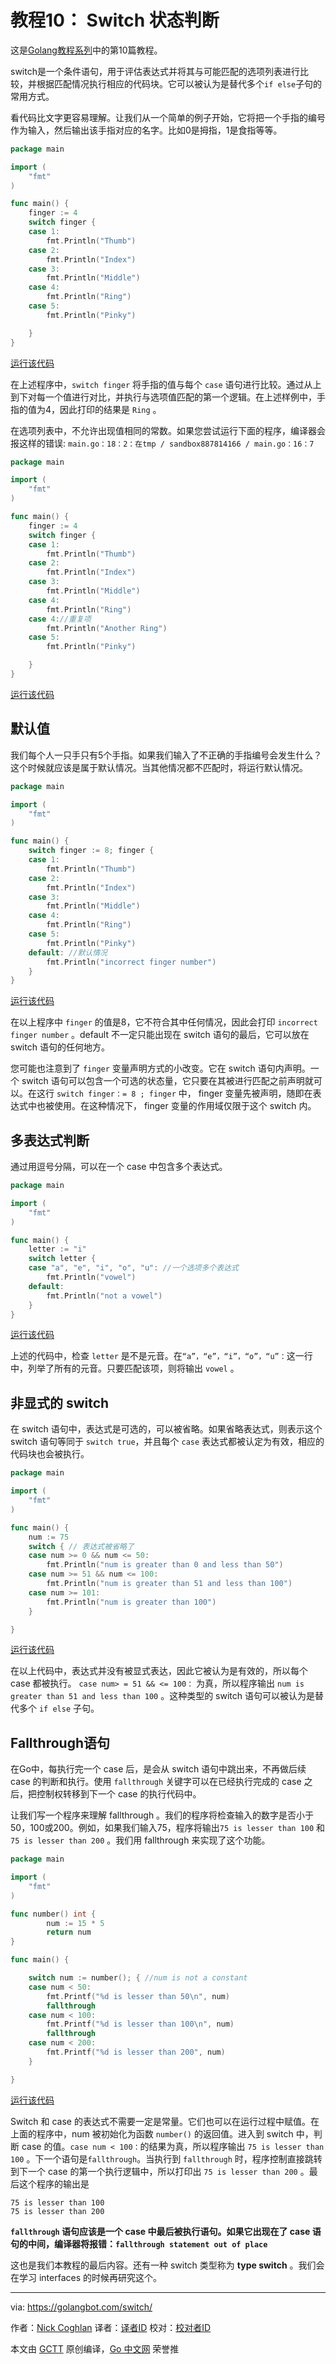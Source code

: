 # 教程10： Switch 状态判断

这是[Golang教程系列](https://golangbot.com/learn-golang-series/)中的第10篇教程。

switch是一个条件语句，用于评估表达式并将其与可能匹配的选项列表进行比较，并根据匹配情况执行相应的代码块。它可以被认为是替代多个`if else`子句的常用方式。

看代码比文字更容易理解。让我们从一个简单的例子开始，它将把一个手指的编号作为输入，然后输出该手指对应的名字。比如0是拇指，1是食指等等。

``` go   
package main

import (  
    "fmt"
)

func main() {  
    finger := 4
    switch finger {
    case 1:
        fmt.Println("Thumb")
    case 2:
        fmt.Println("Index")
    case 3:
        fmt.Println("Middle")
    case 4:
        fmt.Println("Ring")
    case 5:
        fmt.Println("Pinky")

    }
}
```
[运行该代码](https://play.golang.org/p/q4kjm2kpVe)

在上述程序中，`switch finger` 将手指的值与每个 `case` 语句进行比较。通过从上到下对每一个值进行对比，并执行与选项值匹配的第一个逻辑。在上述样例中，手指的值为4，因此打印的结果是 `Ring` 。

在选项列表中，不允许出现值相同的常数。如果您尝试运行下面的程序，编译器会报这样的错误: `main.go：18：2：在tmp / sandbox887814166 / main.go：16：7`  

``` go   
package main

import (  
    "fmt"
)

func main() {  
    finger := 4
    switch finger {
    case 1:
        fmt.Println("Thumb")
    case 2:
        fmt.Println("Index")
    case 3:
        fmt.Println("Middle")
    case 4:
        fmt.Println("Ring")
    case 4://重复项
        fmt.Println("Another Ring")
    case 5:
        fmt.Println("Pinky")

    }
}
```
[运行该代码](https://play.golang.org/p/SfXdChWdoN)

## 默认值

我们每个人一只手只有5个手指。如果我们输入了不正确的手指编号会发生什么？这个时候就应该是属于默认情况。当其他情况都不匹配时，将运行默认情况。

``` go   
package main

import (  
    "fmt"
)

func main() {  
    switch finger := 8; finger {
    case 1:
        fmt.Println("Thumb")
    case 2:
        fmt.Println("Index")
    case 3:
        fmt.Println("Middle")
    case 4:
        fmt.Println("Ring")
    case 5:
        fmt.Println("Pinky")
    default: //默认情况
        fmt.Println("incorrect finger number")
    }
}
```
[运行该代码](https://play.golang.org/p/Fq7U7SkHe1)  

在以上程序中 `finger` 的值是8，它不符合其中任何情况，因此会打印 `incorrect finger number` 。default 不一定只能出现在 switch 语句的最后，它可以放在 switch 语句的任何地方。

您可能也注意到了 `finger` 变量声明方式的小改变。它在 switch 语句内声明。一个 switch 语句可以包含一个可选的状态量，它只要在其被进行匹配之前声明就可以。在这行 `switch finger：= 8 ; finger` 中， finger 变量先被声明，随即在表达式中也被使用。在这种情况下， finger 变量的作用域仅限于这个 switch 内。

## 多表达式判断

通过用逗号分隔，可以在一个 case 中包含多个表达式。

``` go   
package main

import (  
    "fmt"
)

func main() {  
    letter := "i"
    switch letter {
    case "a", "e", "i", "o", "u": //一个选项多个表达式
        fmt.Println("vowel")
    default:
        fmt.Println("not a vowel")
    }
}
```

[运行该代码](https://play.golang.org/p/Zs9Ek5SInh)  

上述的代码中，检查 `letter` 是不是元音。在`“a”，“e”，“i”，“o”，“u”：`这一行中，列举了所有的元音。只要匹配该项，则将输出 `vowel` 。

## 非显式的 switch

在 switch 语句中，表达式是可选的，可以被省略。如果省略表达式，则表示这个 switch 语句等同于 `switch true`，并且每个 `case` 表达式都被认定为有效，相应的代码块也会被执行。

``` go   
package main

import (  
    "fmt"
)

func main() {  
    num := 75
    switch { // 表达式被省略了
    case num >= 0 && num <= 50:
        fmt.Println("num is greater than 0 and less than 50")
    case num >= 51 && num <= 100:
        fmt.Println("num is greater than 51 and less than 100")
    case num >= 101:
        fmt.Println("num is greater than 100")
    }

}
```
 
[运行该代码](https://play.golang.org/p/mMJ8EryKbN)  

在以上代码中，表达式并没有被显式表达，因此它被认为是有效的，所以每个 case 都被执行。 `case num> = 51 && <= 100：` 为真，所以程序输出 `num is greater than 51 and less than 100` 。这种类型的 switch 语句可以被认为是替代多个 `if else` 子句。


## Fallthrough语句

在Go中，每执行完一个 case 后，是会从 switch 语句中跳出来，不再做后续 case 的判断和执行。使用 `fallthrough` 关键字可以在已经执行完成的 case 之后，把控制权转移到下一个 case 的执行代码中。

让我们写一个程序来理解 fallthrough 。我们的程序将检查输入的数字是否小于50，100或200。例如，如果我们输入75，程序将输出`75 is lesser than 100` 和 `75 is lesser than 200` 。我们用 fallthrough 来实现了这个功能。

``` go   
package main

import (  
    "fmt"
)

func number() int {  
        num := 15 * 5 
        return num
}

func main() {

    switch num := number(); { //num is not a constant
    case num < 50:
        fmt.Printf("%d is lesser than 50\n", num)
        fallthrough
    case num < 100:
        fmt.Printf("%d is lesser than 100\n", num)
        fallthrough
    case num < 200:
        fmt.Printf("%d is lesser than 200", num)
    }

}
```
[运行该代码](https://play.golang.org/p/svGJAiswQj)

Switch 和 case 的表达式不需要一定是常量。它们也可以在运行过程中赋值。在上面的程序中，num 被初始化为函数 `number()` 的返回值。进入到 switch 中，判断 case 的值。`case num < 100：`的结果为真，所以程序输出 `75 is lesser than 100` 。下一个语句是`fallthrough`。当执行到 `fallthrough` 时，程序控制直接跳转到下一个 case 的第一个执行逻辑中，所以打印出 `75 is lesser than 200` 。最后这个程序的输出是

```
75 is lesser than 100  
75 is lesser than 200 
```

**`fallthrough` 语句应该是一个 case 中最后被执行语句。如果它出现在了 case 语句的中间，编译器将报错：`fallthrough statement out of place`**  


这也是我们本教程的最后内容。还有一种 switch 类型称为 **type switch** 。我们会在学习 interfaces 的时候再研究这个。




----------------

via: https://golangbot.com/switch/

作者：[Nick Coghlan](https://golangbot.com/about/)
译者：[译者ID](https://github.com/vicever)
校对：[校对者ID](https://github.com/校对者ID)

本文由 [GCTT](https://github.com/studygolang/GCTT) 原创编译，[Go 中文网](https://studygolang.com/) 荣誉推
